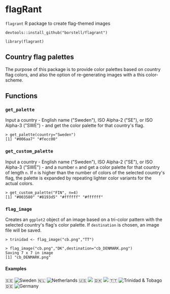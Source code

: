# flagRant

`flagrant` R package to create flag-themed images

```
devtools::install_github("borstell/flagrant")

library(flagrant)
```

## Country flag palettes
The purpose of this package is to provide color palettes based on country flag colors, and also the option of re-generating images with a this color-scheme.

## Functions

### `get_palette`
Input a country - English name ("Sweden"), ISO Alpha-2 ("SE"), or ISO Alpha-3 ("SWE") - and get the color palette for that country's flag.

```
> get_palette(country="Sweden")
[1] "#006aa7" "#fecc00"
```

### `get_custom_palette`
Input a country - English name ("Sweden"), ISO Alpha-2 ("SE"), or ISO Alpha-3 ("SWE") - and a number `n` and get a color palette for that country of length `n`.
If `n` is higher than the number of colors of the selected country's flag, the palette is expanded by repeating lighter color variants for the actual colors. 

```
> get_custom_palette("FIN", n=4)
[1] "#003580" "#8193d5" "#ffffff" "#ffffff"
```

### `flag_image`
Creates an `ggplot2` object of an image based on a tri-color pattern with the selected country's flag's color palette. If `destination` is chosen, an image file will be saved.

```
> trinidad <- flag_image("cb.png","TT")
```

```
> flag_image("cb.png","DK",destination="cb_DENMARK.png")
Saving 7 x 7 in image
[1] "cb_DENMARK.png"
```

#### Examples
🇸🇪 ![Sweden](https://raw.githubusercontent.com/borstell/borstell.github.io/master/media/flagrant/cb_SWEDEN.png)
🇳🇱 ![Netherlands](https://raw.githubusercontent.com/borstell/borstell.github.io/master/media/flagrant/cb_NETHERLANDS.png)
🇺🇸 ![](https://raw.githubusercontent.com/borstell/borstell.github.io/master/media/flagrant/cb_USA.png)
🇩🇰 ![](https://raw.githubusercontent.com/borstell/borstell.github.io/master/media/flagrant/cb_DENMARK.png)
🇹🇹 ![Trinidad & Tobago](https://raw.githubusercontent.com/borstell/borstell.github.io/master/media/flagrant/cb_TRINIDAD.png)
🇩🇪 ![Germany](https://raw.githubusercontent.com/borstell/borstell.github.io/master/media/flagrant/cb_GERMANY.png)
